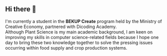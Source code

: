 ## Hi there 👋
I'm currently a student in the **BEKUP Create** program held by the Ministry of Creative Economy, partnered with Dicoding Academy. <br> 
Although Plant Science is my main academic background, I am keen on improving my skills in computer science-related fields because I hope one day to bring these two knowledge together to solve the pressing issues occurring within food supply and crop production systems. 
<!--
**Ribut-Riyanto/Ribut-Riyanto** is a ✨ _special_ ✨ repository because its `README.md` (this file) appears on your GitHub profile.

Here are some ideas to get you started:

- 🔭 I’m currently working on ...
- 🌱 I’m currently learning ...
- 👯 I’m looking to collaborate on ...
- 🤔 I’m looking for help with ...
- 💬 Ask me about ...
- 📫 How to reach me: ...
- 😄 Pronouns: ...
- ⚡ Fun fact: ...
-->
